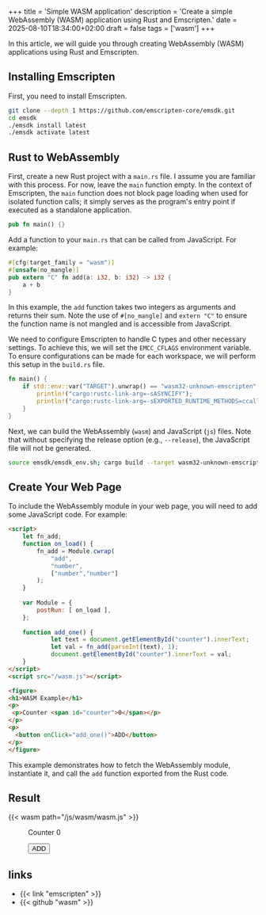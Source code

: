 +++
title = 'Simple WASM application'
description = 'Create a simple WebAssembly (WASM) application using Rust and Emscripten.'
date = 2025-08-10T18:34:00+02:00
draft = false
tags = ['wasm']
+++

In this article, we will guide you through creating WebAssembly (WASM)
applications using Rust and Emscripten.

## Installing Emscripten

First, you need to install Emscripten.
 
```bash 
git clone --depth 1 https://github.com/emscripten-core/emsdk.git 
cd emsdk
./emsdk install latest 
./emsdk activate latest 
```

## Rust to WebAssembly

First, create a new Rust project with a `main.rs` file. I assume you are
familiar with this process. For now, leave the `main` function empty. In the
context of Emscripten, the `main` function does not block page loading when
used for isolated function calls; it simply serves as the program's entry point
if executed as a standalone application.

```rust
pub fn main() {} 
```

Add a function to your `main.rs` that can be called from JavaScript. For
example:

```rust
#[cfg(target_family = "wasm")] 
#[unsafe(no_mangle)]
pub extern "C" fn add(a: i32, b: i32) -> i32 { 
    a + b 
} 
```

In this example, the `add` function takes two integers as arguments and returns
their sum. Note the use of `#[no_mangle]` and `extern "C"` to ensure the
function name is not mangled and is accessible from JavaScript.

We need to configure Emscripten to handle C types and other necessary settings.
To achieve this, we will set the `EMCC_CFLAGS` environment variable. To ensure
configurations can be made for each workspace, we will perform this setup in
the `build.rs` file.

```rust
fn main() { 
    if std::env::var("TARGET").unwrap() == "wasm32-unknown-emscripten" { 
        println!("cargo:rustc-link-arg=-sASYNCIFY"); 
        println!("cargo:rustc-link-arg=-sEXPORTED_RUNTIME_METHODS=ccall,cwrap"); 
    } 
} 
```

Next, we can build the WebAssembly (`wasm`) and JavaScript (`js`) files. Note
that without specifying the release option (e.g., `--release`), the JavaScript
file will not be generated.

```bash
source emsdk/emsdk_env.sh; cargo build --target wasm32-unknown-emscripten --release 
```

## Create Your Web Page

To include the WebAssembly module in your web page, you will need to add some
JavaScript code. For example:

```html
<script> 
    let fn_add;  
    function on_load() { 
        fn_add = Module.cwrap( 
            "add", 
            "number",
            ["number","number"] 
        ); 
    } 
 
    var Module = { 
        postRun: [ on_load ], 
    }; 
 
    function add_one() { 
            let text = document.getElementById("counter").innerText; 
            let val = fn_add(parseInt(text), 1);
            document.getElementById("counter").innerText = val; 
    } 
</script> 
<script src="/wasm.js"></script> 

<figure> 
<h1>WASM Example</h1> 
<p> 
 <p>Counter <span id="counter">0</span></p> 
</p> 
<p> 
  <button onClick="add_one()">ADD</button> 
</p> 
</figure> 
```

This example demonstrates how to fetch the WebAssembly module, instantiate it,
and call the `add` function exported from the Rust code.

## Result

<script> 
    let fn_add;  
    function on_load() { 
        fn_add = Module.cwrap( 
            "add", 
            "number",
            ["number","number"] 
        ); 
    } 
 
    var Module = { 
        postRun: [ on_load ], 
    }; 
 
    function add_one() { 
            let text = document.getElementById("counter").innerText; 
            let val = fn_add(parseInt(text), 1);
            document.getElementById("counter").innerText = val; 
    } 
</script> 
{{< wasm path="/js/wasm/wasm.js" >}}

<figure> 
<p> 
 <p>Counter <span id="counter">0</span></p> 
 <button onClick="add_one()">ADD</button> 
</p> 
</figure> 

## links

- {{< link "emscripten" >}}
- {{< github "wasm" >}}
